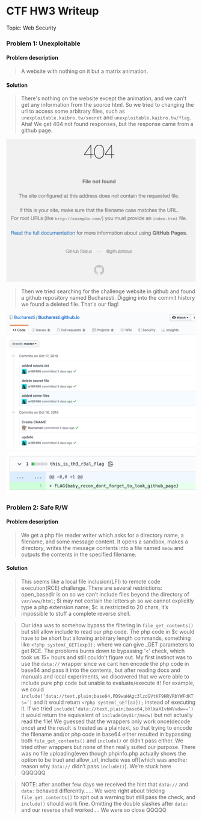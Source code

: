 # CTF HW3 Writeup

Topic: Web Security

### Problem 1: Unexploitable 

#### Problem description

> A website with nothing on it but a matrix animation.

#### Solution

> There's nothing on the website except the animation, and we can't get any information from the source html. So we tried to changing the url to access some arbitrary files, such as `unexploitable.kaibro.tw/secret` and `unexploitable.kaibro.tw/flag`. Aha! We get 404 not found responses, but the response came from a github page. 

![](src/404git.png)

> Then we tried searching for the challenge website in github and found a github repository named Bucharesti. Digging into the commit history we found a deleted file. That's our flag!

![](src/gitrepo.png)
![](src/gitflag.png)


### Problem 2: Safe R/W 

#### Problem description

> We get a php file reader writer which asks for a directory name, a filename, and some message content. It opens a sandbox, makes a directory, writes the message contents into a file named `meow` and outputs the contents in the specified filename.

#### Solution

> This seems like a local file inclusion(LFI) to remote code execution(RCE) challenge. There are several restrictions: open_basedir is on so we can’t include files beyond the directory of `var/www/html`; $i may not contain the letters `ph` so we cannot explicitly type a php extension name; $c is restricted to 20 chars, it’s impossible to stuff a complete reverse shell. 

> Our idea was to somehow bypass the filtering in `file_get_contents()` but still allow include to read our php code. The php code in $c would have to be short but allowing arbitrary length commands, something like `<?php system(_GET[exp]);` where we can give _GET parameters to get RCE. The problems burns down to bypassing ‘<’ check, which took us 15+ hours and still couldn’t figure out. My first instinct was to use the `data://` wrapper since we cant hen encode the php code in base64 and pass it into the contents, but after reading docs and manuals and local experiments, we discovered that we were able to include pure php code but unable to evaluate/execute it! For example, we could  `include(‘data://text,plain;base64,PD9waHAgc3lzdGVtKF9HRVRbYWFdKTs=’)` and it would return `<?php system(_GET[aa]);` instead of executing it. If we tried `include(‘data://text,plain;base64,bXlkaXIvbWVvdw==’)` it would return the equivalent of `include(mydir/meow)` but not actually read the file! We guessed that the wrappers only work once(decode once) and the result is treated as a plaintext, so that trying to encode the filename and/or php code in base64 either resulted in bypassing both `file_get_contents()` and `include()` or didn’t pass either. We tried other wrappers but none of then really suited our purpose. There was no file uploading(even though phpinfo.php actually shows the option to be true) and allow_url_include was off(which was another reason why `data://` didn’t pass `include()`). We’re stuck here QQQQQQ

> NOTE: after another few days we received the hint that `data://` and `data:` behaved differently...... We were right about tricking `file_get_contents()` to spit out a warning but still pass the check, and `include()` should work fine. Omitting the double slashes after `data:` and our reverse shell worked.... We were so close QQQQQ
